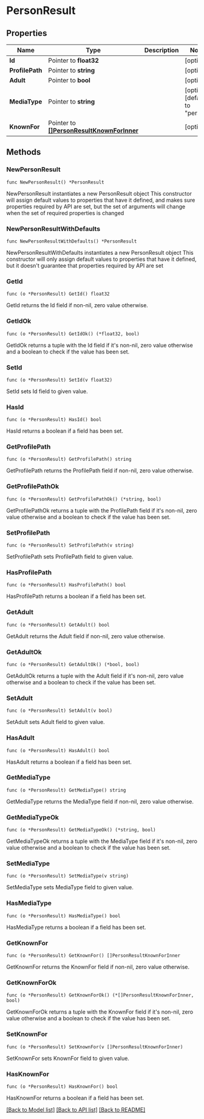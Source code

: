 # PersonResult

## Properties

Name | Type | Description | Notes
------------ | ------------- | ------------- | -------------
**Id** | Pointer to **float32** |  | [optional] 
**ProfilePath** | Pointer to **string** |  | [optional] 
**Adult** | Pointer to **bool** |  | [optional] 
**MediaType** | Pointer to **string** |  | [optional] [default to "person"]
**KnownFor** | Pointer to [**[]PersonResultKnownForInner**](PersonResultKnownForInner.md) |  | [optional] 

## Methods

### NewPersonResult

`func NewPersonResult() *PersonResult`

NewPersonResult instantiates a new PersonResult object
This constructor will assign default values to properties that have it defined,
and makes sure properties required by API are set, but the set of arguments
will change when the set of required properties is changed

### NewPersonResultWithDefaults

`func NewPersonResultWithDefaults() *PersonResult`

NewPersonResultWithDefaults instantiates a new PersonResult object
This constructor will only assign default values to properties that have it defined,
but it doesn't guarantee that properties required by API are set

### GetId

`func (o *PersonResult) GetId() float32`

GetId returns the Id field if non-nil, zero value otherwise.

### GetIdOk

`func (o *PersonResult) GetIdOk() (*float32, bool)`

GetIdOk returns a tuple with the Id field if it's non-nil, zero value otherwise
and a boolean to check if the value has been set.

### SetId

`func (o *PersonResult) SetId(v float32)`

SetId sets Id field to given value.

### HasId

`func (o *PersonResult) HasId() bool`

HasId returns a boolean if a field has been set.

### GetProfilePath

`func (o *PersonResult) GetProfilePath() string`

GetProfilePath returns the ProfilePath field if non-nil, zero value otherwise.

### GetProfilePathOk

`func (o *PersonResult) GetProfilePathOk() (*string, bool)`

GetProfilePathOk returns a tuple with the ProfilePath field if it's non-nil, zero value otherwise
and a boolean to check if the value has been set.

### SetProfilePath

`func (o *PersonResult) SetProfilePath(v string)`

SetProfilePath sets ProfilePath field to given value.

### HasProfilePath

`func (o *PersonResult) HasProfilePath() bool`

HasProfilePath returns a boolean if a field has been set.

### GetAdult

`func (o *PersonResult) GetAdult() bool`

GetAdult returns the Adult field if non-nil, zero value otherwise.

### GetAdultOk

`func (o *PersonResult) GetAdultOk() (*bool, bool)`

GetAdultOk returns a tuple with the Adult field if it's non-nil, zero value otherwise
and a boolean to check if the value has been set.

### SetAdult

`func (o *PersonResult) SetAdult(v bool)`

SetAdult sets Adult field to given value.

### HasAdult

`func (o *PersonResult) HasAdult() bool`

HasAdult returns a boolean if a field has been set.

### GetMediaType

`func (o *PersonResult) GetMediaType() string`

GetMediaType returns the MediaType field if non-nil, zero value otherwise.

### GetMediaTypeOk

`func (o *PersonResult) GetMediaTypeOk() (*string, bool)`

GetMediaTypeOk returns a tuple with the MediaType field if it's non-nil, zero value otherwise
and a boolean to check if the value has been set.

### SetMediaType

`func (o *PersonResult) SetMediaType(v string)`

SetMediaType sets MediaType field to given value.

### HasMediaType

`func (o *PersonResult) HasMediaType() bool`

HasMediaType returns a boolean if a field has been set.

### GetKnownFor

`func (o *PersonResult) GetKnownFor() []PersonResultKnownForInner`

GetKnownFor returns the KnownFor field if non-nil, zero value otherwise.

### GetKnownForOk

`func (o *PersonResult) GetKnownForOk() (*[]PersonResultKnownForInner, bool)`

GetKnownForOk returns a tuple with the KnownFor field if it's non-nil, zero value otherwise
and a boolean to check if the value has been set.

### SetKnownFor

`func (o *PersonResult) SetKnownFor(v []PersonResultKnownForInner)`

SetKnownFor sets KnownFor field to given value.

### HasKnownFor

`func (o *PersonResult) HasKnownFor() bool`

HasKnownFor returns a boolean if a field has been set.


[[Back to Model list]](../README.md#documentation-for-models) [[Back to API list]](../README.md#documentation-for-api-endpoints) [[Back to README]](../README.md)


